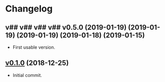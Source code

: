 # Changelog

## v## v## v## v## v0.5.0 (2019-01-19) (2019-01-19) (2019-01-19) (2019-01-18) (2019-01-15)

* First usable version.

## [v0.1.0](https://github.com/javiersanp/snek-template/tree/v0.1.0) (2018-12-25)

* Initial commit.


